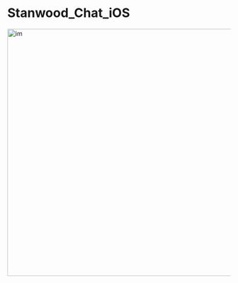 # Stanwood_Chat_iOS

<img width="559" alt="im" src="https://user-images.githubusercontent.com/973682/36532016-e6394ce6-17bf-11e8-9e23-ad9452cc6fc9.png">
